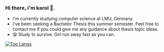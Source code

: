 ### Hi there, i'm karol :owl:.


- I'm currently studying computer science at LMU, Germany.
- I've been seeking a Bachelor Thesis this summer semester. Feel free to contact me if you could give me any guidance about thesis topic ideas.
- :sleepy: Study to survive. Girl run away fast as you can.

[![Top Langs](https://github-readme-stats.vercel.app/api/top-langs/?username=carola-niu)](https://github.com/anuraghazra/github-readme-stats)

